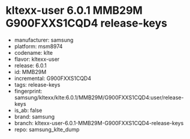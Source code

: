 # kltexx-user 6.0.1 MMB29M G900FXXS1CQD4 release-keys
- manufacturer: samsung
- platform: msm8974
- codename: klte
- flavor: kltexx-user
- release: 6.0.1
- id: MMB29M
- incremental: G900FXXS1CQD4
- tags: release-keys
- fingerprint: samsung/kltexx/klte:6.0.1/MMB29M/G900FXXS1CQD4:user/release-keys
- is_ab: false
- brand: samsung
- branch: kltexx-user-6.0.1-MMB29M-G900FXXS1CQD4-release-keys
- repo: samsung_klte_dump
